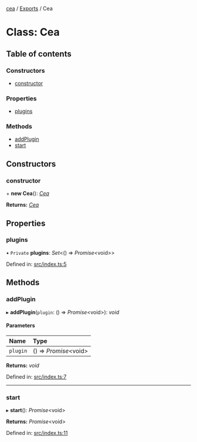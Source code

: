[cea](../README.md) / [Exports](../modules.md) / Cea

# Class: Cea

## Table of contents

### Constructors

- [constructor](cea.md#constructor)

### Properties

- [plugins](cea.md#plugins)

### Methods

- [addPlugin](cea.md#addplugin)
- [start](cea.md#start)

## Constructors

### constructor

\+ **new Cea**(): [*Cea*](cea.md)

**Returns:** [*Cea*](cea.md)

## Properties

### plugins

• `Private` **plugins**: *Set*<() => *Promise*<void\>\>

Defined in: [src/index.ts:5](https://github.com/ceajs/cea/blob/b22da07/internal/src/index.ts#L5)

## Methods

### addPlugin

▸ **addPlugin**(`plugin`: () => *Promise*<void\>): *void*

#### Parameters

| Name | Type |
| :------ | :------ |
| `plugin` | () => *Promise*<void\> |

**Returns:** *void*

Defined in: [src/index.ts:7](https://github.com/ceajs/cea/blob/b22da07/internal/src/index.ts#L7)

___

### start

▸ **start**(): *Promise*<void\>

**Returns:** *Promise*<void\>

Defined in: [src/index.ts:11](https://github.com/ceajs/cea/blob/b22da07/internal/src/index.ts#L11)
